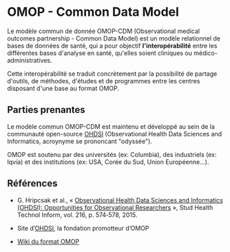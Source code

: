 # OMOP - Common Data Model
<!-- SPDX-License-Identifier: MPL-2.0 -->

Le modèle commun de donnée OMOP-CDM (Observational medical outcomes partnership - Common Data Model) est un modèle relationnel de bases de données de santé, qui a pour objectif **l'interopérabilité** entre les différentes bases d'analyse en santé, qu'elles soient cliniques ou médico-administratives. 

Cette interopérabilité se traduit concrètement par la possibilité de partage d'outils, de méthodes, d'études et de programmes entre les centres disposant d'une base au format OMOP.


## Parties prenantes

Le modèle commun OMOP-CDM est maintenu et développé au sein de la communauté open-source [OHDSI](https://www.ohdsi.org/) (Observational Health Data Sciences and Informatics, acroynyme se prononcant "odyssée").


OMOP est soutenu par des universités (ex: Columbia), des industriels (ex: Iqvia) et des institutions (ex: USA, Corée du Sud, Union Européenne...).

## Références

- G. Hripcsak et al., « [Observational Health Data Sciences and Informatics (OHDSI): Opportunities for Observational Researchers](https://www.ncbi.nlm.nih.gov/pmc/articles/PMC4815923/) », Stud Health Technol Inform, vol. 216, p. 574‑578, 2015.

- Site d’[OHDSI](https://www.ohdsi.org/), la fondation promotteur d’OMOP

- [Wiki du format OMOP](https://github.com/OHDSI/CommonDataModel/wiki)
